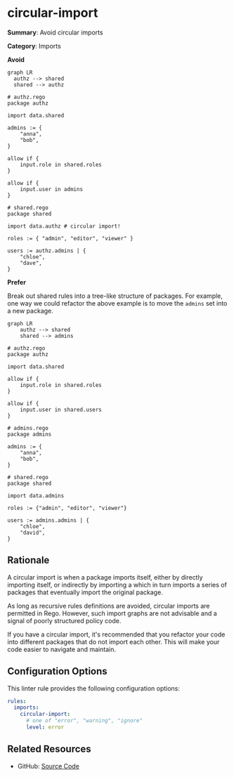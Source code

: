 # circular-import

**Summary**: Avoid circular imports

**Category**: Imports

**Avoid**

```mermaid
graph LR
  authz --> shared
  shared --> authz
```

```rego
# authz.rego
package authz

import data.shared

admins := {
    "anna",
    "bob",
}

allow if {
    input.role in shared.roles
}

allow if {
    input.user in admins
}
```

```rego
# shared.rego
package shared

import data.authz # circular import!

roles := { "admin", "editor", "viewer" }

users := authz.admins | {
    "chloe",
    "dave",
}
```

**Prefer**

Break out shared rules into a tree-like structure of packages. For example, one way we could refactor the above example
is to move the `admins` set into a new package.

```mermaid
graph LR
    authz --> shared
    shared --> admins
```

```rego
# authz.rego
package authz

import data.shared

allow if {
    input.role in shared.roles
}

allow if {
    input.user in shared.users
}
```

```rego
# admins.rego
package admins

admins := {
    "anna",
    "bob",
}
```

```rego
# shared.rego
package shared

import data.admins

roles := {"admin", "editor", "viewer"}

users := admins.admins | {
    "chloe",
    "david",
}
```

## Rationale

A circular import is when a package imports itself, either by directly importing itself,
or indirectly by importing a which in turn imports a series of packages that eventually import the original package.

As long as recursive rules definitions are avoided, circular imports are permitted in Rego.
However, such import graphs are not advisable and a signal of poorly structured policy code.

If you have a circular import,
it's recommended that you refactor your code into different packages that do not import each other.
This will make your code easier to navigate and maintain.

## Configuration Options

This linter rule provides the following configuration options:

```yaml
rules:
  imports:
    circular-import:
      # one of "error", "warning", "ignore"
      level: error
```

## Related Resources

- GitHub: [Source Code](https://github.com/open-policy-agent/regal/blob/main/bundle/regal/rules/imports/circular-import/circular_import.rego)

